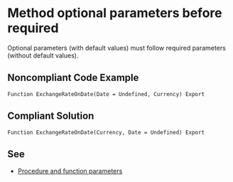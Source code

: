 # Method optional parameters before required

Optional parameters (with default values) must follow required parameters (without default values). 

## Noncompliant Code Example

```bsl
Function ExchangeRateOnDate(Date = Undefined, Currency) Export
```

## Compliant Solution

```bsl
Function ExchangeRateOnDate(Currency, Date = Undefined) Export
```

## See

- [Procedure and function parameters](https://kb.1ci.com/1C_Enterprise_Platform/Guides/Developer_Guides/1C_Enterprise_Development_Standards/Code_conventions/Module_formatting/Procedure_and_function_parameters/)